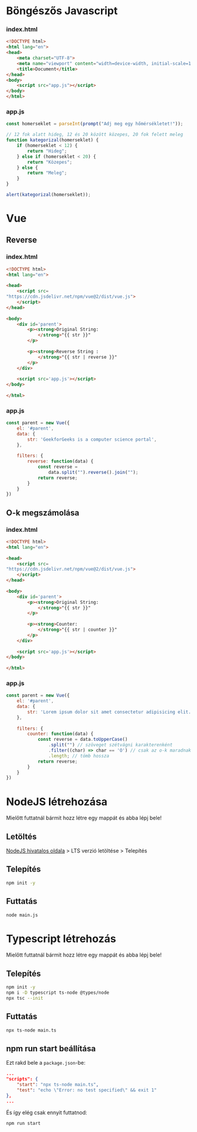 # Böngészős Javascript

### index.html

```html
<!DOCTYPE html>
<html lang="en">
<head>
    <meta charset="UTF-8">
    <meta name="viewport" content="width=device-width, initial-scale=1.0">
    <title>Document</title>
</head>
<body>
    <script src="app.js"></script>
</body>
</html>
```

### app.js

```javascript
const homerseklet = parseInt(prompt("Adj meg egy hőmérsékletet!"));

// 12 fok alatt hideg, 12 és 20 között közepes, 20 fok felett meleg
function kategorizal(homerseklet) {
    if (homerseklet < 12) {
        return "Hideg";
    } else if (homerseklet < 20) {
        return "Közepes";
    } else {
        return "Meleg";
    }
}

alert(kategorizal(homerseklet));
```

# Vue

## Reverse

### index.html
```html
<!DOCTYPE html> 
<html lang="en"> 
  
<head> 
    <script src= 
"https://cdn.jsdelivr.net/npm/vue@2/dist/vue.js"> 
    </script> 
</head> 
  
<body> 
    <div id='parent'> 
        <p><strong>Original String: 
            </strong>"{{ str }}" 
        </p> 
  
        <p><strong>Reverse String : 
            </strong>"{{ str | reverse }}"
        </p> 
    </div> 
      
    <script src='app.js'></script> 
</body> 
  
</html> 
```

### app.js

```javascript
const parent = new Vue({ 
    el: '#parent', 
    data: { 
        str: 'GeekforGeeks is a computer science portal', 
    }, 
  
    filters: { 
        reverse: function(data) { 
            const reverse = 
                data.split("").reverse().join(""); 
            return reverse; 
        } 
    } 
})
```

## O-k megszámolása

### index.html

```html
<!DOCTYPE html> 
<html lang="en"> 
  
<head> 
    <script src= 
"https://cdn.jsdelivr.net/npm/vue@2/dist/vue.js"> 
    </script> 
</head> 
  
<body> 
    <div id='parent'> 
        <p><strong>Original String: 
            </strong>"{{ str }}"
        </p> 
  
        <p><strong>Counter: 
            </strong>"{{ str | counter }}"
        </p> 
    </div> 
      
    <script src='app.js'></script> 
</body> 
  
</html> 
```

### app.js

```javascript
const parent = new Vue({ 
    el: '#parent', 
    data: { 
        str: 'Lorem ipsum dolor sit amet consectetur adipisicing elit. Rerum consequuntur minus iste voluptatum odio dicta illum! Accusamus facere nulla quas voluptatum, provident consectetur a similique ipsa fugit ex unde voluptates!', 
    }, 
  
    filters: { 
        counter: function(data) { 
            const reverse = data.toUpperCase()
                .split("") // szöveget szétvágni karakterenként
                .filter((char) => char == 'O') // csak az o-k maradnak
                .length; // tömb hossza
            return reverse; 
        } 
    } 
})
```

# NodeJS létrehozása

Mielőtt futtatnál bármit hozz létre egy mappát és abba lépj bele!

## Letöltés

[NodeJS hivatalos oldala](https://nodejs.org/en) > LTS verzió letöltése > Telepítés

## Telepítés

```bash
npm init -y
```

## Futtatás

```bash
node main.js
```

# Typescript létrehozás

Mielőtt futtatnál bármit hozz létre egy mappát és abba lépj bele!

## Telepítés

```bash
npm init -y
npm i -D typescript ts-node @types/node
npx tsc --init
```

## Futtatás

```bash
npx ts-node main.ts
```

## npm run start beállítása

Ezt rakd bele a `package.json`-be:
```json
...
"scripts": {
    "start": "npx ts-node main.ts",
    "test": "echo \"Error: no test specified\" && exit 1"
},
...
```

És így elég csak ennyit futtatnod:

```bash
npm run start
```
